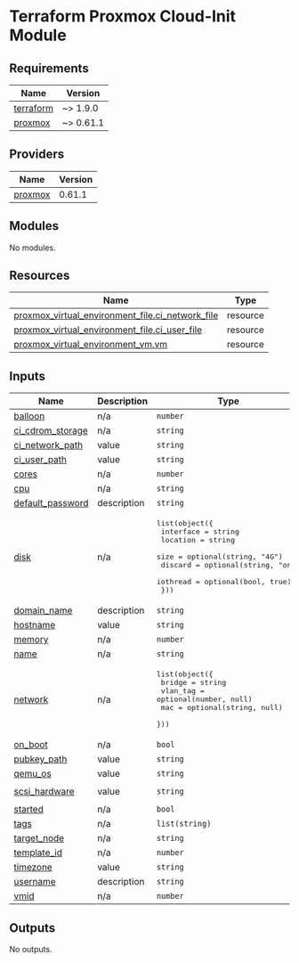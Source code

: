 # Terraform Proxmox Cloud-Init Module
<!-- BEGINNING OF PRE-COMMIT-TERRAFORM DOCS HOOK -->
## Requirements

| Name | Version |
|------|---------|
| <a name="requirement_terraform"></a> [terraform](#requirement\_terraform) | ~> 1.9.0 |
| <a name="requirement_proxmox"></a> [proxmox](#requirement\_proxmox) | ~> 0.61.1 |

## Providers

| Name | Version |
|------|---------|
| <a name="provider_proxmox"></a> [proxmox](#provider\_proxmox) | 0.61.1 |

## Modules

No modules.

## Resources

| Name | Type |
|------|------|
| [proxmox_virtual_environment_file.ci_network_file](https://registry.terraform.io/providers/bpg/proxmox/latest/docs/resources/virtual_environment_file) | resource |
| [proxmox_virtual_environment_file.ci_user_file](https://registry.terraform.io/providers/bpg/proxmox/latest/docs/resources/virtual_environment_file) | resource |
| [proxmox_virtual_environment_vm.vm](https://registry.terraform.io/providers/bpg/proxmox/latest/docs/resources/virtual_environment_vm) | resource |

## Inputs

| Name | Description | Type | Default | Required |
|------|-------------|------|---------|:--------:|
| <a name="input_balloon"></a> [balloon](#input\_balloon) | n/a | `number` | `0` | no |
| <a name="input_ci_cdrom_storage"></a> [ci\_cdrom\_storage](#input\_ci\_cdrom\_storage) | n/a | `string` | n/a | yes |
| <a name="input_ci_network_path"></a> [ci\_network\_path](#input\_ci\_network\_path) | value | `string` | `null` | no |
| <a name="input_ci_user_path"></a> [ci\_user\_path](#input\_ci\_user\_path) | value | `string` | n/a | yes |
| <a name="input_cores"></a> [cores](#input\_cores) | n/a | `number` | `1` | no |
| <a name="input_cpu"></a> [cpu](#input\_cpu) | n/a | `string` | `"host"` | no |
| <a name="input_default_password"></a> [default\_password](#input\_default\_password) | description | `string` | `"cloud1"` | no |
| <a name="input_disk"></a> [disk](#input\_disk) | n/a | <pre>list(object({<br>    interface = string<br>    location  = string<br>    size      = optional(string, "4G")<br>    discard   = optional(string, "on")<br>    iothread  = optional(bool, true)<br>  }))</pre> | n/a | yes |
| <a name="input_domain_name"></a> [domain\_name](#input\_domain\_name) | description | `string` | n/a | yes |
| <a name="input_hostname"></a> [hostname](#input\_hostname) | value | `string` | n/a | yes |
| <a name="input_memory"></a> [memory](#input\_memory) | n/a | `number` | `512` | no |
| <a name="input_name"></a> [name](#input\_name) | n/a | `string` | n/a | yes |
| <a name="input_network"></a> [network](#input\_network) | n/a | <pre>list(object({<br>    bridge   = string<br>    vlan_tag = optional(number, null)<br>    mac      = optional(string, null)<br>  }))</pre> | n/a | yes |
| <a name="input_on_boot"></a> [on\_boot](#input\_on\_boot) | n/a | `bool` | `false` | no |
| <a name="input_pubkey_path"></a> [pubkey\_path](#input\_pubkey\_path) | value | `string` | n/a | yes |
| <a name="input_qemu_os"></a> [qemu\_os](#input\_qemu\_os) | value | `string` | `"l26"` | no |
| <a name="input_scsi_hardware"></a> [scsi\_hardware](#input\_scsi\_hardware) | value | `string` | `"virtio-scsi-single"` | no |
| <a name="input_started"></a> [started](#input\_started) | n/a | `bool` | `true` | no |
| <a name="input_tags"></a> [tags](#input\_tags) | n/a | `list(string)` | n/a | yes |
| <a name="input_target_node"></a> [target\_node](#input\_target\_node) | n/a | `string` | n/a | yes |
| <a name="input_template_id"></a> [template\_id](#input\_template\_id) | n/a | `number` | `null` | no |
| <a name="input_timezone"></a> [timezone](#input\_timezone) | value | `string` | `"America/Vancouver"` | no |
| <a name="input_username"></a> [username](#input\_username) | description | `string` | `"luke"` | no |
| <a name="input_vmid"></a> [vmid](#input\_vmid) | n/a | `number` | n/a | yes |

## Outputs

No outputs.
<!-- END OF PRE-COMMIT-TERRAFORM DOCS HOOK -->
